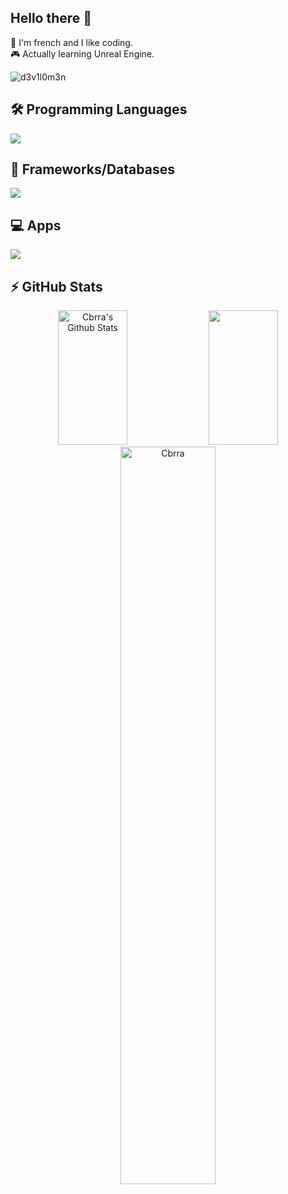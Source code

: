 ## Hello there 👋

<!-- Intro -->
🐓 I'm french and I like coding.
<br/>🎮 Actually learning Unreal Engine.

<p align="left"> <img src="https://komarev.com/ghpvc/?username=Cbrra&label=Profile%20views&color=0e75b6&style=flat" alt="d3v1l0m3n" /> </p>

## 🛠 Programming Languages
[![](https://skillicons.dev/icons?i=ts,js,nodejs,html,css,cs&theme=dark)](https://github.com/Cbrra)

## 🧩 Frameworks/Databases
[![](https://skillicons.dev/icons?i=nextjs,react,electron,tailwind,bootstrap,mongodb&theme=dark)](https://github.com/Cbrra)

## 💻 Apps
[![](https://skillicons.dev/icons?i=git,vscode,visualstudio,unity,unreal,blender&theme=dark)](https://github.com/Cbrra)

## ⚡ GitHub Stats
<!-- Github Stats  -->
<div align="center">
  <img width="47%" height="215px" src="https://github-readme-stats.vercel.app/api?username=Cbrra&include_all_commits=true&count_private=true&show_icons=true&line_height=20&title_color=7A7ADB&icon_color=2234AE&text_color=D3D3D3&bg_color=0,000000,130F40" alt="Cbrra's Github Stats">
  <img width="47%" height="215px" src="https://github-readme-stats.vercel.app/api/top-langs/?username=Cbrra&layout=compact&count_private=true&show_icons=true&line_height=20&title_color=7A7ADB&icon_color=2234AE&text_color=D3D3D3&bg_color=0,000000,130F40" />
  <img width="55%" src="https://github-readme-streak-stats.herokuapp.com/?user=Cbrra&theme=tokyonight&count_private=true" alt="Cbrra" />
</div>
